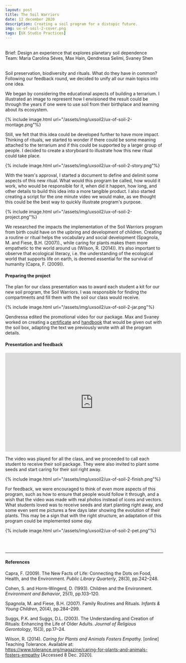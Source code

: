 ```yaml
---
layout: post
title: The Soil Warriors
date: 12 december 2020
description: Creating a soil program for a distopic future.
img: ux-of-soil-2-cover.png
tags: [UX Studio Practices] 
---
```


<p class="about-content-box"> 
<br> 
Brief: Design an experience that explores planetary soil dependence
<BR>
Team: Maria Carolina Séves, Max Hain, Qendressa Selimi, Svaney Shen
<br><br></p>

Soil preservation, biodiversity and rituals. What do they have in common? Following our feedback round, we decided to unify all our main topics into one idea.

We began by considering the educational aspects of building a terrarium.  I illustrated an image to represent how I envisioned the result could be through the years if one were to use soil from their birthplace and learning about its ecosystem.

{% include image.html url="/assets/img/uxsoil2/ux-of-soil-2-montage.png"%}


Still, we felt that this idea could be developed further to have more impact. Thinking of rituals, we started to wonder if there could be some meaning attached to the terrarium and if this could be supported by a larger group of people. I decided to create a storyboard to illustrate how this new ritual could take place.

{% include image.html url="/assets/img/uxsoil2/ux-of-soil-2-story.png"%}

With the team's approval, I started a document to define and delimit some aspects of this new ritual. What would this program be called, how would it work, who would be responsible for it, when did it happen, how long, and other details to build this idea into a more tangible product. I also started creating a script for the one minute video we would make, as we thought this could be the best way to quickly illustrate program's purpose.

{% include image.html url="/assets/img/uxsoil2/ux-of-soil-2-project.png"%}

We researched the impacts the implementation of the Soil Warriors program from birth could have on the upbring and development of children. Creating a routine or ritual helps the vocabulary and social development (Spagnola, M. and Fiese, B.H. (2007))., while caring for plants makes them more empathetic to the world around us (Wilson, R. (2014)). It’s also important to observe that ecological literacy, i.e. the understanding of the ecological world that supports life on earth, is deemed essential for the survival of humanity (Capra, F. (2009)). 

#### Preparing the project

The plan for our class presentation was to award each student a kit for our new soil program, the Soil Warriors. I was responsible for finding the compartments and fill them with the soil our class would receive.

{% include image.html url="/assets/img/uxsoil2/ux-of-soil-2-jar.png"%}

Qendressa edited the promotional video for our package. Max and Svaney worked on creating a [certificate](https://drive.google.com/file/d/1qpN9w5BLrYwK3cdK0i4JsanFb_WHKPmu/view?usp=sharing) and [handbook](https://drive.google.com/file/d/1cDYJPHRedDxS8um0G37JB6JXAUtFhlE3/view?usp=sharing) that would be given out with the soil box, adapting the text we previously wrote with all the program details.

#### Presentation and feedback

<iframe width="560" height="315" src="https://www.youtube.com/embed/uoBiekVVXqQ" frameborder="0" allow="accelerometer; autoplay; clipboard-write; encrypted-media; gyroscope; picture-in-picture" allowfullscreen></iframe>

The video was played for all the class, and we proceeded to call each student to receive their soil package. They were also invited to plant some seeds and start caring for their soil right away. 
	
{% include image.html url="/assets/img/uxsoil2/ux-of-soil-2-finish.png"%}

For feedback, we were encouraged to think of even more aspects of this program, such as how to ensure that people would follow it through, and a wish that the video was made with real photos instead of icons and vectors. What students loved was to receive seeds and start planting right away, and some even sent me pictures a few days later showing the evolution of their plants. This may be a sign that with the right structure, an adaptation of this program could be implemented some day.

{% include image.html url="/assets/img/uxsoil2/ux-of-soil-2-pet.png"%}


<br>
<br>

***

#### References

Capra, F. (2009). The New Facts of Life: Connecting the Dots on Food, Health, and the Environment. *Public Library Quarterly*, 28(3), pp.242–248.

Cohen, S. and Horm-Wingerd, D. (1993). Children and the Environment. *Environment and Behavior*, 25(1), pp.103–120.

Spagnola, M. and Fiese, B.H. (2007). Family Routines and Rituals. *Infants & Young Children*, 20(4), pp.284–299.

Suggs, P.K. and Suggs, D.L. (2003). The Understanding and Creation of Rituals: Enhancing the Life of Older Adults. *Journal of Religious Gerontology*, 15(3), pp.17–24.

Wilson, R. (2014). *Caring for Plants and Animals Fosters Empathy.* [online] Teaching Tolerance. Available at: https://www.tolerance.org/magazine/caring-for-plants-and-animals-fosters-empathy [Accessed 8 Dec. 2020].
